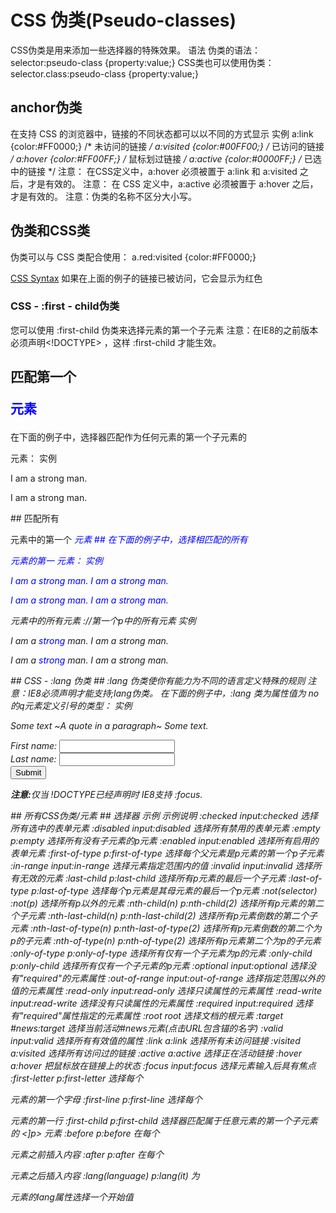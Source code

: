 # CSS 伪类(Pseudo-classes) #
CSS伪类是用来添加一些选择器的特殊效果。
语法
伪类的语法：
selector:pseudo-class {property:value;}
CSS类也可以使用伪类：
selector.class:pseudo-class {property:value;}
## anchor伪类 ##
在支持 CSS 的浏览器中，链接的不同状态都可以以不同的方式显示
实例
a:link {color:#FF0000;} /* 未访问的链接 */
a:visited {color:#00FF00;} /* 已访问的链接 */
a:hover {color:#FF00FF;} /* 鼠标划过链接 */
a:active {color:#0000FF;} /* 已选中的链接 */
注意： 在CSS定义中，a:hover 必须被置于 a:link 和 a:visited 之后，才是有效的。
注意： 在 CSS 定义中，a:active 必须被置于 a:hover 之后，才是有效的。
注意：伪类的名称不区分大小写。
## 伪类和CSS类 ##
伪类可以与 CSS 类配合使用：
a.red:visited {color:#FF0000;}

<a class="red" href="css-syntax.html">CSS Syntax</a>
如果在上面的例子的链接已被访问，它会显示为红色
### CSS - :first - child伪类 ###
您可以使用 :first-child 伪类来选择元素的第一个子元素
注意：在IE8的之前版本必须声明<!DOCTYPE> ，这样 :first-child 才能生效。
## 匹配第一个 <p> 元素 ##
在下面的例子中，选择器匹配作为任何元素的第一个子元素的 <p> 元素：
实例
<html>
<head>
<style>
p:first-child
{
color:blue;
} 
</style>
</head>

<body>
<p>I am a strong man.</p>
<p>I am a strong man.</p>
</body>
</html>
## 匹配所有<p> 元素中的第一个 <i> 元素 ##
在下面的例子中，选择相匹配的所有<p>元素的第一 <i>元素：
实例
<html>
<head>
<style>
p > i:first-child
{
color:blue;
} 
</style>
</head>

<body>
<p>I am a <i>strong</i> man. I am a <i>strong</i> man.</p>
<p>I am a <i>strong</i> man. I am a <i>strong</i> man.</p>
</body>
</html>
<h2匹配所有作为第一个子元素的<p>元素中的所有<i>元素 ://第一个p中的所有<i>元素
实例
<html>
<head>
<style>
p:first-child i
{
color:blue;
} 
</style>
</head>

<body>
<p>I am a <i>strong</i> man. I am a <i>strong</i> man.</p>
<p>I am a <i>strong</i> man. I am a <i>strong</i> man.</p>
</body>
</html>
## CSS - :lang 伪类 ##
:lang 伪类使你有能力为不同的语言定义特殊的规则
注意：IE8必须声明<!DOCTYPE>才能支持;lang伪类。
在下面的例子中，:lang 类为属性值为 no 的q元素定义引号的类型：
实例
<html>
<head>
<style>
q:lang(no) {quotes: "~" "~";}
</style>
</head>

<body>
<p>Some text <q lang="no">A quote in a paragraph</q> Some text.</p>
</body>
</html>



<!DOCTYPE html>
<html>
<head>
<meta charset="utf-8"> 
<title>菜鸟教程(runoob.com)</title> 
<style>
input:focus
{
	background-color:yellow;
}
</style>
</head>

<body>
<form action="demo-form.php" method="get">
First name: <input type="text" name="fname" /><br>
Last name: <input type="text" name="lname" /><br>
<input type="submit" value="Submit" />
</form>

<p><b>注意:</b>仅当 !DOCTYPE已经声明时 IE8支持 :focus.</p>

</body>
</html>
## 所有CSS伪类/元素 ##
选择器	示例	示例说明
:checked	input:checked	选择所有选中的表单元素
:disabled	input:disabled	选择所有禁用的表单元素
:empty	p:empty	选择所有没有子元素的p元素
:enabled	input:enabled	选择所有启用的表单元素
:first-of-type	p:first-of-type	选择每个父元素是p元素的第一个p子元素
:in-range	input:in-range	选择元素指定范围内的值
:invalid	input:invalid	选择所有无效的元素
:last-child	p:last-child	选择所有p元素的最后一个子元素
:last-of-type	p:last-of-type	选择每个p元素是其母元素的最后一个p元素
:not(selector)	:not(p)	选择所有p以外的元素
:nth-child(n)	p:nth-child(2)	选择所有p元素的第二个子元素
:nth-last-child(n)	p:nth-last-child(2)	选择所有p元素倒数的第二个子元素
:nth-last-of-type(n)	p:nth-last-of-type(2)	选择所有p元素倒数的第二个为p的子元素
:nth-of-type(n)	p:nth-of-type(2)	选择所有p元素第二个为p的子元素
:only-of-type	p:only-of-type	选择所有仅有一个子元素为p的元素
:only-child	p:only-child	选择所有仅有一个子元素的p元素
:optional	input:optional	选择没有"required"的元素属性
:out-of-range	input:out-of-range	选择指定范围以外的值的元素属性
:read-only	input:read-only	选择只读属性的元素属性
:read-write	input:read-write	选择没有只读属性的元素属性
:required	input:required	选择有"required"属性指定的元素属性
:root	root	选择文档的根元素
:target	#news:target	选择当前活动#news元素(点击URL包含锚的名字)
:valid	input:valid	选择所有有效值的属性
:link	a:link	选择所有未访问链接
:visited	a:visited	选择所有访问过的链接
:active	a:active	选择正在活动链接
:hover	a:hover	把鼠标放在链接上的状态
:focus	input:focus	选择元素输入后具有焦点
:first-letter	p:first-letter	选择每个<p> 元素的第一个字母
:first-line	p:first-line	选择每个<p> 元素的第一行
:first-child	p:first-child	选择器匹配属于任意元素的第一个子元素的 <]p> 元素
:before	p:before	在每个<p>元素之前插入内容
:after	p:after	在每个<p>元素之后插入内容
:lang(language)	p:lang(it)	为<p>元素的lang属性选择一个开始值